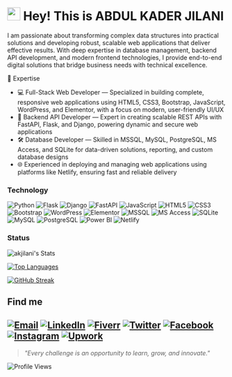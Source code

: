 <h1><img src="https://emojis.slackmojis.com/emojis/images/1531849430/4246/blob-sunglasses.gif?1531849430" width="30"/> Hey! This is ABDUL KADER JILANI</h1>
I am passionate about transforming complex data structures into practical solutions and developing robust, scalable web applications that deliver effective results. With deep expertise in database management, backend API development, and modern frontend technologies, I provide end-to-end digital solutions that bridge business needs with technical excellence.

💼 Expertise

- 💻 Full-Stack Web Developer — Specialized in building complete, responsive web applications using HTML5, CSS3, Bootstrap, JavaScript, WordPress, and Elementor, with a focus on modern, user-friendly UI/UX
- 🚀 Backend API Developer — Expert in creating scalable REST APIs with FastAPI, Flask, and Django, powering dynamic and secure web applications
- 🛠️ Database Developer — Skilled in MSSQL, MySQL, PostgreSQL, MS Access, and SQLite for data-driven solutions, reporting, and custom database designs
- 🌐 Experienced in deploying and managing web applications using platforms like Netlify, ensuring fast and reliable delivery

### Technology
![Python](https://img.shields.io/badge/Python-3776AB?style=for-the-badge&logo=python&logoColor=white)
![Flask](https://img.shields.io/badge/Flask-000000?style=for-the-badge&logo=flask&logoColor=white)
![Django](https://img.shields.io/badge/Django-092E20?style=for-the-badge&logo=django&logoColor=white)
![FastAPI](https://img.shields.io/badge/FastAPI-009688?style=for-the-badge&logo=fastapi&logoColor=white)
![JavaScript](https://img.shields.io/badge/JavaScript-F7DF1E?style=for-the-badge&logo=javascript&logoColor=black)
![HTML5](https://img.shields.io/badge/HTML5-E34F26?style=for-the-badge&logo=html5&logoColor=white)
![CSS3](https://img.shields.io/badge/CSS3-1572B6?style=for-the-badge&logo=css3&logoColor=white)
![Bootstrap](https://img.shields.io/badge/Bootstrap-563D7C?style=for-the-badge&logo=bootstrap&logoColor=white)
![WordPress](https://img.shields.io/badge/Wordpress-21759B?style=for-the-badge&logo=wordpress&logoColor=white)
![Elementor](https://img.shields.io/badge/Elementor-9146FF?style=for-the-badge&logo=elementor&logoColor=white)
![MSSQL](https://img.shields.io/badge/Microsoft%20SQL%20Server-CC2927?style=for-the-badge&logo=microsoft%20sql%20server&logoColor=white)
![MS Access](https://img.shields.io/badge/MS%20Access-A4373A?style=for-the-badge&logo=microsoft-access&logoColor=white)
![SQLite](https://img.shields.io/badge/SQLite-003B57?style=for-the-badge&logo=sqlite&logoColor=white)
![MySQL](https://img.shields.io/badge/MySQL-4479A1?style=for-the-badge&logo=mysql&logoColor=white)
![PostgreSQL](https://img.shields.io/badge/PostgreSQL-316192?style=for-the-badge&logo=postgresql&logoColor=white)
![Power BI](https://img.shields.io/badge/PowerBI-F2C811?style=for-the-badge&logo=powerbi&logoColor=black)
![Netlify](https://img.shields.io/badge/Netlify-00C7B7?style=for-the-badge&logo=netlify&logoColor=white)

### Status

![akjilani's Stats](https://github-readme-stats.vercel.app/api?username=akjilani&theme=radical&show_icons=true&hide_border=true&count_private=true&include_all_commits=true)

[![Top Languages](https://github-readme-stats.vercel.app/api/top-langs/?username=akjilani&layout=compact&theme=radical&langs_count=10&count_private=true&include_all_commits=true&private=true)](https://github.com/akjilani)

[![GitHub Streak](https://streak-stats.demolab.com?user=AKJilani&theme=radical&hide_border=false&mode=weekly&include_all_commits=true)](https://github.com/akjilani)


## Find me
[![Email](https://img.shields.io/badge/Email-D14836?style=for-the-badge&logo=gmail&logoColor=white)](mailto:akjilani691995@gmail.com)
[![LinkedIn](https://img.shields.io/badge/LinkedIn-0077B5?style=for-the-badge&logo=linkedin&logoColor=white)](https://www.linkedin.com/in/abdul-kader-jilani-67b04a165/)
[![Fiverr](https://img.shields.io/badge/Fiverr-1DBF73?style=for-the-badge&logo=fiverr&logoColor=white)](https://www.fiverr.com/akjilani?public_mode=true)
[![Twitter](https://img.shields.io/badge/Twitter-1DA1F2?style=for-the-badge&logo=twitter&logoColor=white)](https://x.com/Ak_jilani6261)
[![Facebook](https://img.shields.io/badge/Facebook-1877F2?style=for-the-badge&logo=facebook&logoColor=white)](https://www.facebook.com/Ak.jilani6261)
[![Instagram](https://img.shields.io/badge/Instagram-E4405F?style=for-the-badge&logo=instagram&logoColor=white)](https://www.instagram.com/inalijka_mr.einstein/)
[![Upwork](https://img.shields.io/badge/Upwork-6FDA44?style=for-the-badge&logo=upwork&logoColor=white)](https://www.upwork.com/freelancers/~0180a455d6d2dc1a1e)
---
> *"Every challenge is an opportunity to learn, grow, and innovate."*

![Profile Views](https://komarev.com/ghpvc/?username=akjilani&color=blueviolet)
